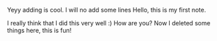 Yeyy adding is cool.
I will  no add some lines
Hello, this is my first note.

I really think that I did this very well :)
How are you?
Now I deleted some things here, this is fun!
